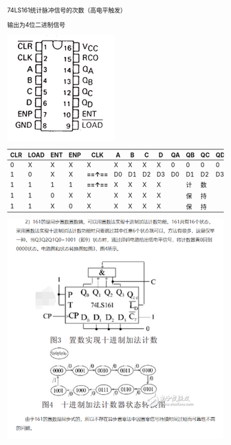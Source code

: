 74LS161统计脉冲信号的次数（高电平触发）

输出为4位二进制信号


![](attachments/Pasted%20image%2020241010175252.png)

| CLR | LOAD | ENT | ENP | CLK       | A   | B   | C   | D   | QA  | QB  | QC  | QD  |
| --- | ---- | --- | --- | --------- | --- | --- | --- | --- | --- | --- | --- | --- |
| 0   | X    | X   | X   | X         | X   | X   | X   | X   | 0   | 0   | 0   | 0   |
| 1   | 0    | X   | X   | **==↑==** | D0  | D1  | D2  | D3  | D0  | D1  | D2  | D3  |
| 1   | 1    | 1   | 1   | **==↑==** | X   | X   | X   | X   |     | 计   | 数   |     |
| 1   | 1    | 0   | X   | X         | X   | X   | X   | X   |     | 保   | 持   |     |
| 1   | 1    | X   | 0   | X         | X   | X   | X   | X   |     | 保   | 持   |     |

![](attachments/Pasted%20image%2020241010180742.png)
